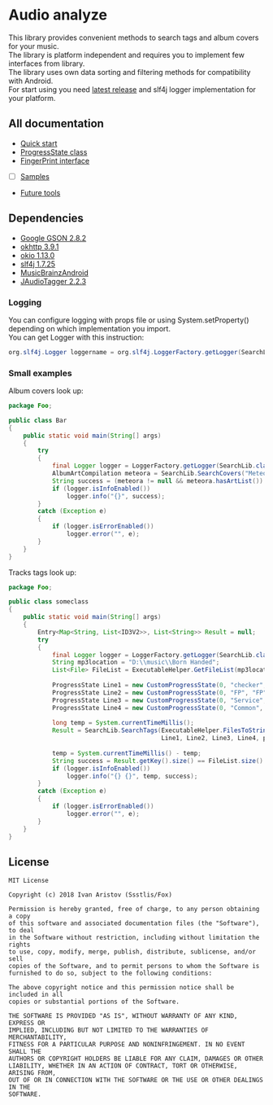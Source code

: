 # Audio analyze 
This library provides convenient methods to search tags and album covers for your music.<br>
The library is platform independent and requires you to implement few interfaces from library.<br>
The library uses own data sorting and filtering methods for compatibility with Android.<br>
For start using you need [latest release](https://github.com/Ssstlis/AudioAnalyze/releases/latest) and slf4j logger implementation for your platform.<br>

## All documentation
- [Quick start](QuickStart.md)
- [ProgressState class](ProgressState.md)
- [FingerPrint interface](FingerPrint.md)
- [ ] [Samples](Samples.md)
- [Future tools](Future.md)

## Dependencies
- [Google GSON 2.8.2](https://github.com/google/gson/releases/)
- [okhttp 3.9.1](https://github.com/square/okhttp/releases/)
- [okio     1.13.0](https://github.com/square/okio/releases/)
- [slf4j 1.7.25](https://www.slf4j.org/dist/slf4j-1.7.25.zip)
- [MusicBrainzAndroid](https://github.com/Ssstlis/AudioAnalyze/releases/download/v1.0.0/MusicBrainzAndroid.jar)
- [JAudioTagger 2.2.3](https://github.com/Ssstlis/AudioAnalyze/releases/download/v1.0.0/jaudiotagger-2.2.3.jar)

### Logging
You can configure logging with props file or using System.setProperty() 
depending on which implementation you import.<br>
You can get Logger with this instruction:
````java
org.slf4j.Logger loggername = org.slf4j.LoggerFactory.getLogger(SearchLib.class);
````

### Small examples
Album covers look up:
```java
package Foo;

public class Bar
{
    public static void main(String[] args)
    {
        try
        {
            final Logger logger = LoggerFactory.getLogger(SearchLib.class);
            AlbumArtCompilation meteora = SearchLib.SearchCovers("Meteora", null, target.MusicBrainz, 5);
            String success = (meteora != null && meteora.hasArtList()) ? "good" : "bad";
            if (logger.isInfoEnabled())
                logger.info("{}", success);
        }
        catch (Exception e)
        {
            if (logger.isErrorEnabled())
                logger.error("", e);
        }
    }
}

```
Tracks tags look up:
```java
package Foo;

public class someclass
{
    public static void main(String[] args)
    {
        Entry<Map<String, List<ID3V2>>, List<String>> Result = null;
        try
        {
            final Logger logger = LoggerFactory.getLogger(SearchLib.class);
            String mp3location = "D:\\music\\Born Handed";
            List<File> FileList = ExecutableHelper.GetFileList(mp3location, new Mp3Filter());
            
            ProgressState Line1 = new CustomProgressState(0, "checker", "checker");
            ProgressState Line2 = new CustomProgressState(0, "FP", "FP");
            ProgressState Line3 = new CustomProgressState(0, "Service", "Service");
            ProgressState Line4 = new CustomProgressState(0, "Common", "Common");
            
            long temp = System.currentTimeMillis();
            Result = SearchLib.SearchTags(ExecutableHelper.FilesToStrings(FileList), new WindowsFPcalc(),
                                          Line1, Line2, Line3, Line4, performance.MAX, true, 5);
            
            temp = System.currentTimeMillis() - temp;
            String success = Result.getKey().size() == FileList.size() ? "good" : "bad";
            if (logger.isInfoEnabled())
                logger.info("{} {}", temp, success);
        }
        catch (Exception e)
        {
            if (logger.isErrorEnabled())
                logger.error("", e);
        }
    }
}
```

## License
````
MIT License

Copyright (c) 2018 Ivan Aristov (Ssstlis/Fox)

Permission is hereby granted, free of charge, to any person obtaining a copy
of this software and associated documentation files (the "Software"), to deal
in the Software without restriction, including without limitation the rights
to use, copy, modify, merge, publish, distribute, sublicense, and/or sell
copies of the Software, and to permit persons to whom the Software is
furnished to do so, subject to the following conditions:

The above copyright notice and this permission notice shall be included in all
copies or substantial portions of the Software.

THE SOFTWARE IS PROVIDED "AS IS", WITHOUT WARRANTY OF ANY KIND, EXPRESS OR
IMPLIED, INCLUDING BUT NOT LIMITED TO THE WARRANTIES OF MERCHANTABILITY,
FITNESS FOR A PARTICULAR PURPOSE AND NONINFRINGEMENT. IN NO EVENT SHALL THE
AUTHORS OR COPYRIGHT HOLDERS BE LIABLE FOR ANY CLAIM, DAMAGES OR OTHER
LIABILITY, WHETHER IN AN ACTION OF CONTRACT, TORT OR OTHERWISE, ARISING FROM,
OUT OF OR IN CONNECTION WITH THE SOFTWARE OR THE USE OR OTHER DEALINGS IN THE
SOFTWARE.
````